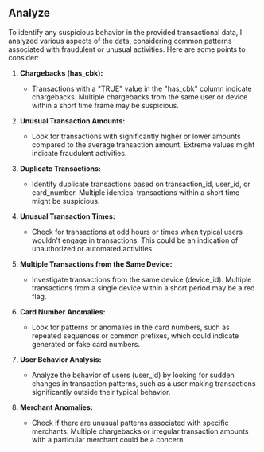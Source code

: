 ## Analyze
To identify any suspicious behavior in the provided transactional data, I analyzed various aspects of the data, considering common patterns associated with fraudulent or unusual activities. Here are some points to consider:

1.  **Chargebacks (has_cbk):**
    -   Transactions with a "TRUE" value in the "has_cbk" column indicate chargebacks. Multiple chargebacks from the same user or device within a short time frame may be suspicious.
    
2.  **Unusual Transaction Amounts:**
    
    -   Look for transactions with significantly higher or lower amounts compared to the average transaction amount. Extreme values might indicate fraudulent activities.
3.  **Duplicate Transactions:**
    
    -   Identify duplicate transactions based on transaction_id, user_id, or card_number. Multiple identical transactions within a short time might be suspicious.
4.  **Unusual Transaction Times:**
    
    -   Check for transactions at odd hours or times when typical users wouldn't engage in transactions. This could be an indication of unauthorized or automated activities.
5.  **Multiple Transactions from the Same Device:**
    
    -   Investigate transactions from the same device (device_id). Multiple transactions from a single device within a short period may be a red flag.
6.  **Card Number Anomalies:**
    
    -   Look for patterns or anomalies in the card numbers, such as repeated sequences or common prefixes, which could indicate generated or fake card numbers.
7.  **User Behavior Analysis:**
    
    -   Analyze the behavior of users (user_id) by looking for sudden changes in transaction patterns, such as a user making transactions significantly outside their typical behavior.
8.  **Merchant Anomalies:**
    
    -   Check if there are unusual patterns associated with specific merchants. Multiple chargebacks or irregular transaction amounts with a particular merchant could be a concern.
